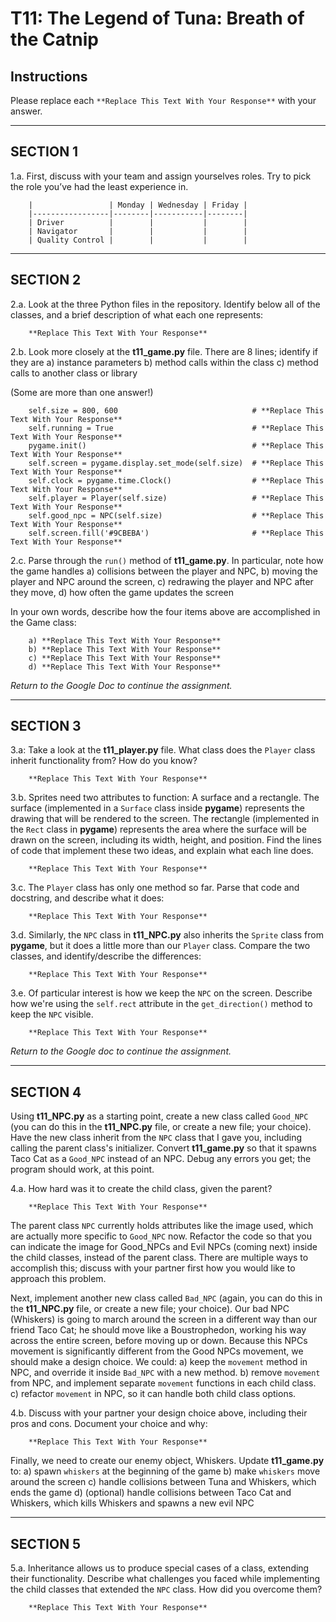 # T11: The Legend of Tuna: Breath of the Catnip

## Instructions

Please replace each `**Replace This Text With Your Response**` with your answer.

___

## SECTION 1

1.a. First, discuss with your team and assign yourselves roles. Try to pick the role you’ve had the least experience in.

```
    |                 | Monday | Wednesday | Friday |
    |-----------------|--------|-----------|--------|
    | Driver          |        |           |        |
    | Navigator       |        |           |        |
    | Quality Control |        |           |        |
```

___

## SECTION 2

2.a. Look at the three Python files in the repository. Identify below all of the classes, and a brief description of
    what each one represents:

```
    **Replace This Text With Your Response**
```

2.b. Look more closely at the **t11_game.py** file. There are 8 lines; identify if they are 
    a) instance parameters
    b) method calls within the class
    c) method calls to another class or library

(Some are more than one answer!)

```
    self.size = 800, 600                              # **Replace This Text With Your Response**
    self.running = True                               # **Replace This Text With Your Response**
    pygame.init()                                     # **Replace This Text With Your Response**
    self.screen = pygame.display.set_mode(self.size)  # **Replace This Text With Your Response**
    self.clock = pygame.time.Clock()                  # **Replace This Text With Your Response**
    self.player = Player(self.size)                   # **Replace This Text With Your Response**
    self.good_npc = NPC(self.size)                    # **Replace This Text With Your Response**
    self.screen.fill('#9CBEBA')                       # **Replace This Text With Your Response**
```

2.c. Parse through the `run()` method of **t11_game.py**. In particular, note how the game handles 
    a) collisions between the player and NPC,
    b) moving the player and NPC around the screen, 
    c) redrawing the player and NPC after they move,
    d) how often the game updates the screen

In your own words, describe how the four items above are accomplished in the Game class:

```
    a) **Replace This Text With Your Response**
    b) **Replace This Text With Your Response**
    c) **Replace This Text With Your Response**
    d) **Replace This Text With Your Response**
```

_Return to the Google Doc to continue the assignment._

---

## SECTION 3

3.a: Take a look at the **t11_player.py** file. What class does the `Player` class inherit functionality from? 
     How do you know?

```
    **Replace This Text With Your Response**
```

3.b. Sprites need two attributes to function: A surface and a rectangle. The surface (implemented in a `Surface` 
     class inside **pygame**) represents the drawing that will be rendered to the screen. The rectangle 
     (implemented in the `Rect` class in **pygame**) represents the area where the surface will be drawn on the screen, 
     including its width, height, and position. Find the lines of code that implement these two ideas, 
     and explain what each line does. 

```
    **Replace This Text With Your Response**
```

3.c. The `Player` class has only one method so far. Parse that code and docstring, and describe what it does:

```
    **Replace This Text With Your Response**
```

3.d. Similarly, the `NPC` class in **t11_NPC.py** also inherits the `Sprite` class from **pygame**, 
     but it does a little more than our `Player` class. Compare the two classes, and identify/describe the differences:

```
    **Replace This Text With Your Response**
```

3.e. Of particular interest is how we keep the `NPC` on the screen. Describe how we're using 
    the `self.rect` attribute in the `get_direction()` method to keep the `NPC` visible.  

```
    **Replace This Text With Your Response**
```

_Return to the Google doc to continue the assignment._ 

---

## SECTION 4

Using **t11_NPC.py** as a starting point, create a new class called `Good_NPC` (you can do this in the **t11_NPC.py** 
file, or create a new file; your choice). Have the new class inherit from the `NPC` class that I gave you, 
including calling the parent class's initializer. Convert **t11_game.py** so that it spawns Taco Cat as a `Good_NPC` 
instead of an NPC. Debug any errors you get; the program should work, at this point. 

4.a. How hard was it to create the child class, given the parent?

```
    **Replace This Text With Your Response**
```

The parent class `NPC` currently holds attributes like the image used, which are actually more specific to 
`Good_NPC` now. Refactor the code so that you can indicate the image for Good_NPCs and Evil NPCs (coming next)
inside the child classes, instead of the parent class. There are multiple ways to accomplish this; discuss with your 
partner first how you would like to approach this problem. 

Next, implement another new class called `Bad_NPC` (again, you can do this in the **t11_NPC.py** 
file, or create a new file; your choice). Our bad NPC (Whiskers) is going to march around the screen in a different way
than our friend Taco Cat; he should move like a Boustrophedon, working his way across the entire screen, before 
moving up or down. Because this NPCs movement is significantly different from the Good NPCs movement, we should 
make a design choice. We could:
    a) keep the `movement` method in NPC, and override it inside `Bad_NPC` with a new method.
    b) remove `movement` from NPC, and implement separate `movement` functions in each child class.
    c) refactor `movement` in NPC, so it can handle both child class options.

4.b. Discuss with your partner your design choice above, including their pros and cons. Document your 
     choice and why: 

```
    **Replace This Text With Your Response**
```

Finally, we need to create our enemy object, Whiskers. Update **t11_game.py** to:
    a) spawn `whiskers` at the beginning of the game
    b) make `whiskers` move around the screen
    c) handle collisions between Tuna and Whiskers, which ends the game
    d) (optional) handle collisions between Taco Cat and Whiskers, which kills Whiskers and spawns a new evil NPC

---

## SECTION 5

5.a. Inheritance allows us to produce special cases of a class, extending their functionality. Describe
    what challenges you faced while implementing the child classes that extended the `NPC` class. 
    How did you overcome them?

```
    **Replace This Text With Your Response**
```